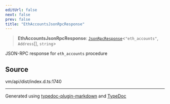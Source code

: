 ```yaml
---
editUrl: false
next: false
prev: false
title: "EthAccountsJsonRpcResponse"
---
```


> **EthAccountsJsonRpcResponse**: [`JsonRpcResponse`](/generated/type-aliases/jsonrpcresponse/)\<`"eth_accounts"`, `Address`[], `string`\>

JSON-RPC response for `eth_accounts` procedure

## Source

vm/api/dist/index.d.ts:1740

***
Generated using [typedoc-plugin-markdown](https://www.npmjs.com/package/typedoc-plugin-markdown) and [TypeDoc](https://typedoc.org/)
